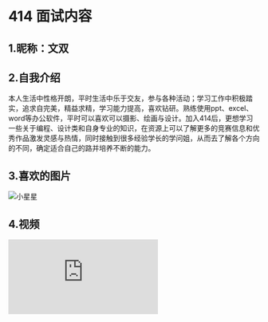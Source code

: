 # 414 面试内容
## 1.昵称：文双
## 2.自我介绍
本人生活中性格开朗，平时生活中乐于交友，参与各种活动；学习工作中积极踏实，追求自完美，精益求精，学习能力提高，喜欢钻研。熟练使用ppt、excel、word等办公软件，平时可以喜欢可以摄影、绘画与设计。加入414后，更想学习一些关于编程、设计类和自身专业的知识，在资源上可以了解更多的竞赛信息和优秀作品激发灵感与热情，同时接触到很多经验学长的学问姐，从而去了解各个方向的不同，确定适合自己的路并培养不断的能力。
## 3.喜欢的图片
![小星星](https://github.com/13070165590/414join/assets/146463788/97ea3e9f-603a-4a1a-addc-07c301c667a7)
## 4.视频
![视频华尔兹](https://v.qq.com/x/page/q3566y0ceff.html)
